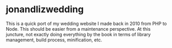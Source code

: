 # jonandlizwedding
This is a quick port of my wedding website I made back in 2010 from PHP to Node. This should be easier from a maintenance perspective. At this juncture, not exactly doing everything by the book in terms of library management, build process, minification, etc. 
